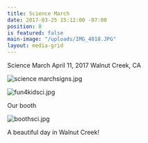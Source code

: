 ```yaml
---
title: Science March
date: 2017-03-25 15:12:00 -07:00
position: 0
is featured: false
main-image: "/uploads/IMG_4018.JPG"
layout: media-grid
---
```


Science March
April 11, 2017
Walnut Creek, CA


![science marchsigns.jpg](/uploads/science%20marchsigns.jpg)

![fun4kidsci.jpg](/uploads/fun4kidsci.jpg)

Our booth

![boothsci.jpg](/uploads/boothsci.jpg)

A beautiful day in Walnut Creek!